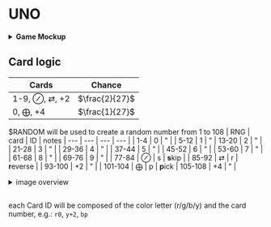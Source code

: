 # UNO
<details><summary><b>Game Mockup</b></summary>
<p>

```bash
              ┏━━━┓
Current Card: ┃ 7 ┃
              ┗━━━┛
events: ═════════════════════════════════════════════
...
> nickname1 forgot to call "uno"
> You drew 7 cards

# playing direction
⬇︎════════════════════════════════════════════════════
[nickname1] has 4  cards # UI needs to expand dynamically
[nickname2] has 12 cards # depending on the number of players

You have 7 card(s):    # these cards can have colored corners
┏━━━┓┏━━━┓┏━━━┓ ┏━━━┓ ┏━━━┓┏━━━┓┏━━━┓
┃ 3 ┃┃ 7 ┃┃ ⇄ ┃ ┃ ⊘ ┃ ┃+ 2┃┃+ 4┃┃ ⨁ ┃
┗━━━┛┗━━━┛┗━━━┛ ┗━━━┛ ┗━━━┛┗━━━┛┗━━━┛
  ^ # selection cursor
════════════════════════════════════════════════════
[e]: draw card, [w]: jump in, [q]: call uno
```
This requires smart linewrap to not break up the cards when they become plenty ➡︎ terminal dimensions must be set since detecting them is _pain_
</p>
</details>

<h2>Card logic</h2>

| Cards | Chance |
| --- | --- |
| 1-9, ⊘, ⇄, +2 | $\frac{2}{27}$ |
| 0, ⨁, +4  | $\frac{1}{27}$ |

$RANDOM will be used to create a random number from 1 to 108
| RNG | card | ID | notes
| --- | --- | --- | --- |
| 1-4 | 0 | " |
| 5-12 | 1 | " 
| 13-20 | 2 | " |
| 21-28 | 3 | " |
| 29-36 | 4 | " |
| 37-44 | 5 | " |
| 45-52 | 6 | " |
| 53-60 | 7 | " |
| 61-68 | 8 | " |
| 69-76 | 9 | " |
| 77-84 | ⊘ | s | **s**kip |
| 85-92 | ⇄ | r | **r**everse |
| 93-100 | +2 | " | 
| 101-104 | ⨁ | p | **p**ick
| 105-108 | +4 | " |

<details><summary>image overview</summary>

![](https://upload.wikimedia.org/wikipedia/commons/thumb/9/95/UNO_cards_deck.svg/1920px-UNO_cards_deck.svg.png)

</details>

## 

each Card ID will be composed of the color letter (r/g/b/y) and the card number, e.g.: `r0`, `y+2`, `bp`
